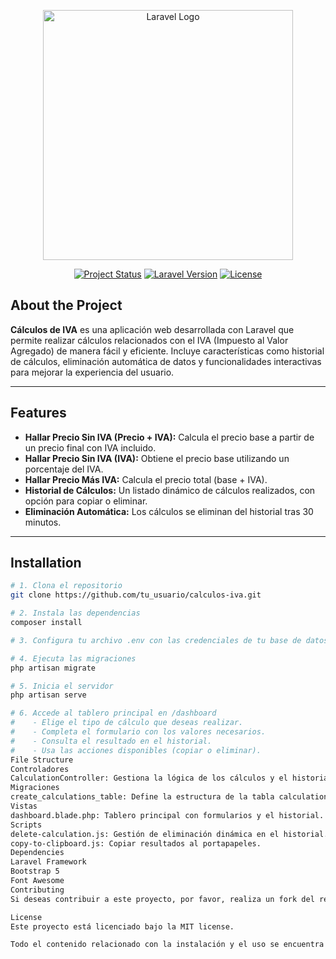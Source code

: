 <p align="center"><a href="https://laravel.com" target="_blank"><img src="https://raw.githubusercontent.com/laravel/art/master/logo-lockup/5%20SVG/2%20CMYK/1%20Full%20Color/laravel-logolockup-cmyk-red.svg" width="400" alt="Laravel Logo"></a></p>

<p align="center">
<a href="#"><img src="https://img.shields.io/badge/Status-Active-brightgreen" alt="Project Status"></a>
<a href="#"><img src="https://img.shields.io/badge/Laravel-10.x-red" alt="Laravel Version"></a>
<a href="#"><img src="https://img.shields.io/badge/License-MIT-blue" alt="License"></a>
</p>

## About the Project

**Cálculos de IVA** es una aplicación web desarrollada con Laravel que permite realizar cálculos relacionados con el IVA (Impuesto al Valor Agregado) de manera fácil y eficiente. Incluye características como historial de cálculos, eliminación automática de datos y funcionalidades interactivas para mejorar la experiencia del usuario.

---

## Features

- **Hallar Precio Sin IVA (Precio + IVA):** Calcula el precio base a partir de un precio final con IVA incluido.
- **Hallar Precio Sin IVA (IVA):** Obtiene el precio base utilizando un porcentaje del IVA.
- **Hallar Precio Más IVA:** Calcula el precio total (base + IVA).
- **Historial de Cálculos:** Un listado dinámico de cálculos realizados, con opción para copiar o eliminar.
- **Eliminación Automática:** Los cálculos se eliminan del historial tras 30 minutos.

---

## Installation

```bash
# 1. Clona el repositorio
git clone https://github.com/tu_usuario/calculos-iva.git

# 2. Instala las dependencias
composer install

# 3. Configura tu archivo .env con las credenciales de tu base de datos

# 4. Ejecuta las migraciones
php artisan migrate

# 5. Inicia el servidor
php artisan serve

# 6. Accede al tablero principal en /dashboard
#    - Elige el tipo de cálculo que deseas realizar.
#    - Completa el formulario con los valores necesarios.
#    - Consulta el resultado en el historial.
#    - Usa las acciones disponibles (copiar o eliminar).
File Structure
Controladores
CalculationController: Gestiona la lógica de los cálculos y el historial.
Migraciones
create_calculations_table: Define la estructura de la tabla calculations.
Vistas
dashboard.blade.php: Tablero principal con formularios y el historial.
Scripts
delete-calculation.js: Gestión de eliminación dinámica en el historial.
copy-to-clipboard.js: Copiar resultados al portapapeles.
Dependencies
Laravel Framework
Bootstrap 5
Font Awesome
Contributing
Si deseas contribuir a este proyecto, por favor, realiza un fork del repositorio y crea un pull request con tus cambios.

License
Este proyecto está licenciado bajo la MIT license.

Todo el contenido relacionado con la instalación y el uso se encuentra dentro del mismo bloque de código. 😊
